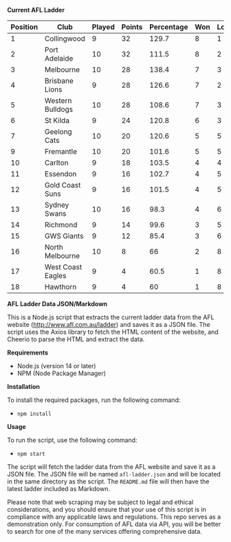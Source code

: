 **Current AFL Ladder**

| Position | Club | Played | Points | Percentage | Won | Lost | Drawn | PF | PA |
| -------- | ---- | ------ | ------ | ---------- | --- | ---- | ----- | -- | -- |
| 1 | Collingwood | 9 | 32 | 129.7 | 8 | 1 | 0 | 822 | 634 |
| 2 | Port Adelaide | 10 | 32 | 111.5 | 8 | 2 | 0 | 911 | 817 |
| 3 | Melbourne | 10 | 28 | 138.4 | 7 | 3 | 0 | 1038 | 750 |
| 4 | Brisbane Lions | 9 | 28 | 126.6 | 7 | 2 | 0 | 896 | 708 |
| 5 | Western Bulldogs | 10 | 28 | 108.6 | 7 | 3 | 0 | 780 | 718 |
| 6 | St Kilda | 9 | 24 | 120.8 | 6 | 3 | 0 | 719 | 595 |
| 7 | Geelong Cats | 10 | 20 | 120.6 | 5 | 5 | 0 | 1017 | 843 |
| 9 | Fremantle | 10 | 20 | 101.6 | 5 | 5 | 0 | 866 | 852 |
| 10 | Carlton | 9 | 18 | 103.5 | 4 | 4 | 1 | 736 | 711 |
| 11 | Essendon | 9 | 16 | 102.7 | 4 | 5 | 0 | 811 | 790 |
| 12 | Gold Coast Suns | 9 | 16 | 101.5 | 4 | 5 | 0 | 731 | 720 |
| 13 | Sydney Swans | 10 | 16 | 98.3 | 4 | 6 | 0 | 868 | 883 |
| 14 | Richmond | 9 | 14 | 99.6 | 3 | 5 | 1 | 709 | 712 |
| 15 | GWS Giants | 9 | 12 | 85.4 | 3 | 6 | 0 | 723 | 847 |
| 16 | North Melbourne | 10 | 8 | 66 | 2 | 8 | 0 | 674 | 1021 |
| 17 | West Coast Eagles | 9 | 4 | 60.5 | 1 | 8 | 0 | 615 | 1016 |
| 18 | Hawthorn | 9 | 4 | 60 | 1 | 8 | 0 | 540 | 900 |

**AFL Ladder Data JSON/Markdown**

This is a Node.js script that extracts the current ladder data from the AFL website (http://www.afl.com.au/ladder) and saves it as a JSON file. The script uses the Axios library to fetch the HTML content of the website, and Cheerio to parse the HTML and extract the data.

**Requirements**

- Node.js (version 14 or later)
- NPM (Node Package Manager)

**Installation**

To install the required packages, run the following command:

 - `npm install`

**Usage**

To run the script, use the following command:

 - `npm start`

The script will fetch the ladder data from the AFL website and save it as a JSON file. The JSON file will be named `afl-ladder.json` and will be located in the same directory as the script. The `README.md` file will then have the latest ladder included as Markdown.

Please note that web scraping may be subject to legal and ethical considerations, and you should ensure that your use of this script is in compliance with any applicable laws and regulations. This repo serves as a demonstration only. For consumption of AFL data via API, you will be better to search for one of the many services offering comprehensive data.
